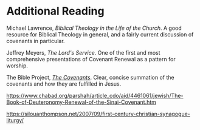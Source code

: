 # Additional Reading

Michael Lawrence, _Biblical Theology in the Life of the Church_. A good resource for Biblical Theology in general, and a fairly current discussion of covenants in particular.

Jeffrey Meyers, _The Lord's Service_. One of the first and most comprehensive presentations of Covenant Renewal as a pattern for worship.

The Bible Project, [_The Covenants_](https://thebibleproject.com/explore/covenants/). Clear, concise summation of the covenants and how they are fulfilled in Jesus. 

https://www.chabad.org/parshah/article_cdo/aid/4461061/jewish/The-Book-of-Deuteronomy-Renewal-of-the-Sinai-Covenant.htm

https://silouanthompson.net/2007/09/first-century-christian-synagogue-liturgy/
